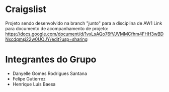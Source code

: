 # Craigslist

Projeto sendo desenvolvido na branch "junto" para a disciplina de AW1
Link para documento de acompanhamento de projeto: https://docs.google.com/document/d/1vxLsAQo76fVJVMMCfhm4FHH3wBDNxcdqmsj22w0UOJY/edit?usp=sharing


# Integrantes do Grupo
* Danyelle Gomes Rodrigues Santana
* Felipe Gutierrez
* Henrique Luis Baesa
